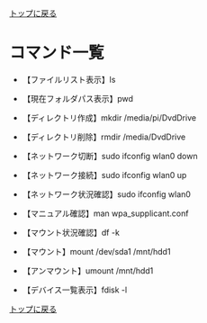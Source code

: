 [トップに戻る](../index.md)

# コマンド一覧
- 【ファイルリスト表示】ls
- 【現在フォルダパス表示】pwd

- 【ディレクトリ作成】mkdir /media/pi/DvdDrive
- 【ディレクトリ削除】rmdir /media/DvdDrive

- 【ネットワーク切断】sudo ifconfig wlan0 down
- 【ネットワーク接続】sudo ifconfig wlan0 up
- 【ネットワーク状況確認】sudo ifconfig wlan0

- 【マニュアル確認】man wpa\_supplicant.conf

- 【マウント状況確認】df -k
- 【マウント】mount /dev/sda1 /mnt/hdd1
- 【アンマウント】umount /mnt/hdd1
- 【デバイス一覧表示】fdisk -l

[トップに戻る](../index.md)
